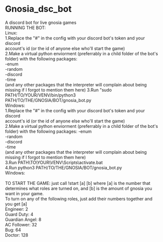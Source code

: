 # Gnosia_dsc_bot  <br /> 
A discord bot for live gnosia games  <br /> 
RUNNING THE BOT:  <br /> 
Linux:  <br /> 
    1.Replace the "#" in the config with your discord bot's token and your discord    <br /> 
    account's id (or the id of anyone else who'll start the game) <br /> 
    2.Make a virtual python enviorment (preferrably in a child folder of the bot's  <br /> 
    folder) with the following packages: <br /> 
        -enum <br /> 
        -random <br /> 
        -discord <br /> 
        -time <br /> 
        (and any other packages that the interpreter will complain about being   
        missing if I forgot to mention them here)
    3.Run "sudo PATH/TO/YOUR/VENV/bin/python3 PATH/TO/THE/GNOSIA/BOT/gnosia_bot.py <br /> 
Windows: <br /> 
	1.Replace the "#" in the config with your discord bot's token and your discord    
    account's id (or the id of anyone else who'll start the game)  <br /> 
    2.Make a virtual python enviorment (preferrably in a child folder of the bot's  <br /> 
    folder) with the following packages: 
        -enum  <br /> 
        -random  <br /> 
        -discord  <br /> 
        -time  <br /> 
        (and any other packages that the interpreter will complain about being    
        missing if I forgot to mention them here)  <br /> 
	3.Run PATH\TO\YOUR\VENV\Scripts\activate.bat  <br /> 
	4.Run python3 PATH/TO/THE/GNOSIA/BOT/gnosia_bot.py  <br /> 
Windows:  <br />  
TO START THE GAME: just call !start [a] [b]     where [a] is the number that determines what roles are turned on, and [b] is the amount of gnosia you want in your game.   <br /> 
To turn on any of the following roles, just add their numbers together and you get [a]  <br /> 
Engineer: 2  <br /> 
Guard Duty: 4  <br /> 
Guardian Angel: 8  <br /> 
AC Follower: 32  <br /> 
Bug: 64  <br /> 
Doctor: 128  <br /> 
